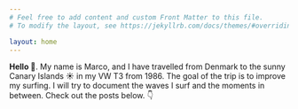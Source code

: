 ```yaml
---
# Feel free to add content and custom Front Matter to this file.
# To modify the layout, see https://jekyllrb.com/docs/themes/#overriding-theme-defaults

layout: home
---
```


**Hello :wave:**. My name is Marco, and I have travelled from Denmark to the sunny Canary Islands :sunny: in my VW T3 from 1986. The goal of the trip is to improve my surfing. I will try to document the waves I surf and the moments in between. Check out the posts below. :point_down:
